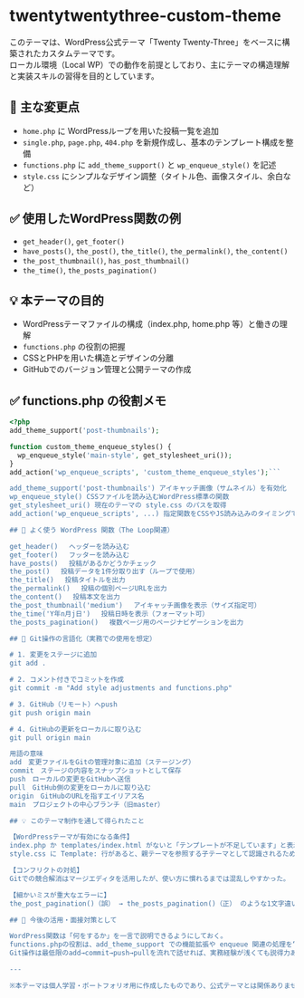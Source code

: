 # twentytwentythree-custom-theme

このテーマは、WordPress公式テーマ「Twenty Twenty-Three」をベースに構築されたカスタムテーマです。  
ローカル環境（Local WP）での動作を前提としており、主にテーマの構造理解と実装スキルの習得を目的としています。

## 📌 主な変更点

- `home.php` に WordPressループを用いた投稿一覧を追加
- `single.php`, `page.php`, `404.php` を新規作成し、基本のテンプレート構成を整備
- `functions.php` に `add_theme_support()` と `wp_enqueue_style()` を記述
- `style.css` にシンプルなデザイン調整（タイトル色、画像スタイル、余白など）

## ✅ 使用したWordPress関数の例

- `get_header()`, `get_footer()`
- `have_posts()`, `the_post()`, `the_title()`, `the_permalink()`, `the_content()`
- `the_post_thumbnail()`, `has_post_thumbnail()`
- `the_time()`, `the_posts_pagination()`

## 💡 本テーマの目的

- WordPressテーマファイルの構成（index.php, home.php 等）と働きの理解
- `functions.php` の役割の把握
- CSSとPHPを用いた構造とデザインの分離
- GitHubでのバージョン管理と公開テーマの作成

## ✅ functions.php の役割メモ

```php
<?php
add_theme_support('post-thumbnails');

function custom_theme_enqueue_styles() {
  wp_enqueue_style('main-style', get_stylesheet_uri());
}
add_action('wp_enqueue_scripts', 'custom_theme_enqueue_styles');```

add_theme_support('post-thumbnails') アイキャッチ画像（サムネイル）を有効化
wp_enqueue_style() CSSファイルを読み込むWordPress標準の関数
get_stylesheet_uri() 現在のテーマの style.css のパスを取得
add_action('wp_enqueue_scripts', ...) 指定関数をCSSやJS読み込みのタイミングで実行させる

## 📌 よく使う WordPress 関数（The Loop関連）

get_header() 　ヘッダーを読み込む
get_footer() 　フッターを読み込む
have_posts()　 投稿があるかどうかチェック
the_post() 　投稿データを1件分取り出す（ループで使用）
the_title()　 投稿タイトルを出力
the_permalink() 　投稿の個別ページURLを出力
the_content() 　投稿本文を出力
the_post_thumbnail('medium') 　アイキャッチ画像を表示（サイズ指定可）
the_time('Y年n月j日') 　投稿日時を表示（フォーマット可）
the_posts_pagination() 　複数ページ用のページナビゲーションを出力

## 🧠 Git操作の言語化（実務での使用を想定）

# 1. 変更をステージに追加
git add .

# 2. コメント付きでコミットを作成
git commit -m "Add style adjustments and functions.php"

# 3. GitHub（リモート）へpush
git push origin main

# 4. GitHubの更新をローカルに取り込む
git pull origin main

用語の意味
add　変更ファイルをGitの管理対象に追加（ステージング）
commit　ステージの内容をスナップショットとして保存
push　ローカルの変更をGitHubへ送信
pull　GitHub側の変更をローカルに取り込む
origin　GitHubのURLを指すエイリアス名
main　プロジェクトの中心ブランチ（旧master）

## 💡 このテーマ制作を通して得られたこと

【WordPressテーマが有効になる条件】
index.php か templates/index.html がないと「テンプレートが不足しています」と表示され無効化される。
style.css に Template: 行があると、親テーマを参照する子テーマとして認識されるため削除が必要だった。

【コンフリクトの対処】
Gitでの競合解消はマージエディタを活用したが、使い方に慣れるまでは混乱しやすかった。

【細かいミスが重大なエラーに】
the_post_pagination()（誤） → the_posts_pagination()（正） のような1文字違いでループが破壊された。

## 📝 今後の活用・面接対策として

WordPress関数は「何をするか」を一言で説明できるようにしておく。
functions.phpの役割は、add_theme_support での機能拡張や enqueue 関連の処理を“どうして必要か”説明できると◎。
Git操作は最低限のadd→commit→push→pullを流れで話せれば、実務経験が浅くても説得力あり。

---

※本テーマは個人学習・ポートフォリオ用に作成したものであり、公式テーマとは関係ありません。
